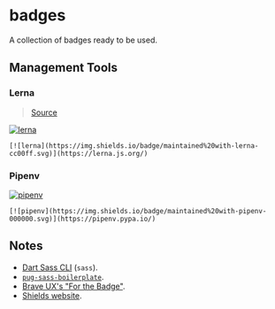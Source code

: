 # badges

A collection of badges ready to be used.

## Management Tools

### Lerna

> [Source](https://github.com/lerna/lerna#readme-badge)

[![lerna](https://img.shields.io/badge/maintained%20with-lerna-cc00ff.svg)](https://lerna.js.org/)

```text
[![lerna](https://img.shields.io/badge/maintained%20with-lerna-cc00ff.svg)](https://lerna.js.org/)
```

### Pipenv

[![pipenv](https://img.shields.io/badge/maintained%20with-pipenv-000000.svg)](https://pipenv.pypa.io/)

```text
[![pipenv](https://img.shields.io/badge/maintained%20with-pipenv-000000.svg)](https://pipenv.pypa.io/)
```

## Notes

- [Dart Sass CLI](https://sass-lang.com/documentation/cli/dart-sass) (`sass`).
- [`pug-sass-boilerplate`](https://github.com/juiceboxes/pug-sass-boilerplate).
- [Brave UX's "For the Badge"](https://forthebadge.com/).
- [Shields website](https://shields.io/).
